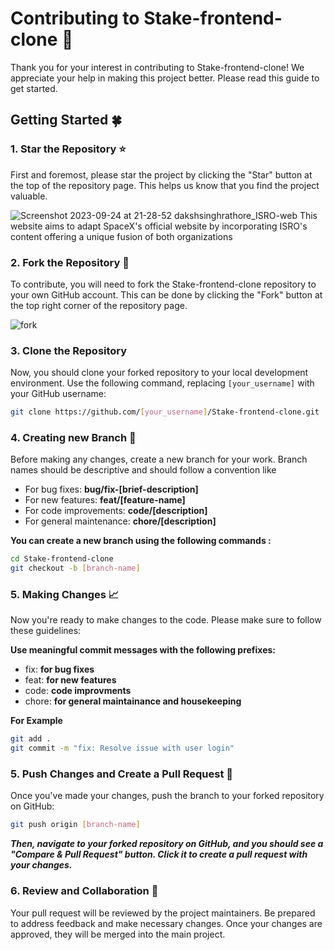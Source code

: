 # Contributing to Stake-frontend-clone 💸

Thank you for your interest in contributing to Stake-frontend-clone! We appreciate your help in making this project better. Please read this guide to get started.

## Getting Started 🍀

### 1. Star the Repository ⭐

First and foremost, please star the project by clicking the "Star" button at the top of the repository page. This helps us know that you find the project valuable.


![Screenshot 2023-09-24 at 21-28-52 dakshsinghrathore_ISRO-web This website aims to adapt SpaceX's official website by incorporating ISRO's content offering a unique fusion of both organizations](https://github.com/dakshsinghrathore/ISRO-web/assets/115932772/bddb5110-6c8b-4a2e-91f8-29fc86e07806)


### 2. Fork the Repository 🔗

To contribute, you will need to fork the Stake-frontend-clone repository to your own GitHub account. This can be done by clicking the "Fork" button at the top right corner of the repository page.

![fork](https://github.com/dakshsinghrathore/ISRO-web/assets/115932772/9cbcfdea-2c23-47e1-8137-917b5838db5e)


### 3. Clone the Repository

Now, you should clone your forked repository to your local development environment. Use the following command, replacing `[your_username]` with your GitHub username:

```bash
git clone https://github.com/[your_username]/Stake-frontend-clone.git

```

### 4. Creating new Branch 🌿

Before making any changes, create a new branch for your work. Branch names should be descriptive and should follow a convention like

* For bug fixes: **bug/fix-[brief-description]**
* For new features:   **feat/[feature-name]**
* For code improvements:   **code/[description]**
* For general maintenance:   **chore/[description]**

**You can create a new branch using the following commands :**

```bash
cd Stake-frontend-clone
git checkout -b [branch-name]
```

### 5. Making Changes 📈

Now you're ready to make changes to the code. Please make sure to follow these guidelines:

**Use meaningful commit messages with the following prefixes:**

* fix: **for bug fixes**
* feat:   **for new features**
* code:   **code improvments**
* chore:   **for general maintainance and housekeeping**

**For Example**

```bash
git add .
git commit -m "fix: Resolve issue with user login"
```

### 5. Push Changes and Create a Pull Request 🫡

 Once you've made your changes, push the branch to your forked repository on GitHub:

 ```bash
git push origin [branch-name] 
 
 ```

***Then, navigate to your forked repository on GitHub, and you should see a "Compare & Pull Request" button. Click it to create a pull request with your changes.***

### 6. Review and Collaboration 🤝

Your pull request will be reviewed by the project maintainers. Be prepared to address feedback and make necessary changes. Once your changes are approved, they will be merged into the main project.